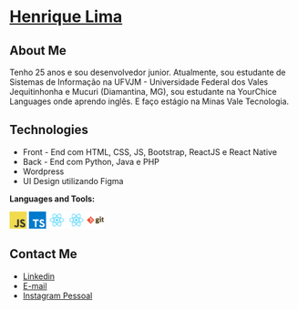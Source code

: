  # <a href="https://www.linkedin.com/in/barrosohenriquelima/">Henrique Lima</a>
 
## About Me
Tenho 25 anos e sou desenvolvedor junior. Atualmente, sou estudante de Sistemas de Informação na UFVJM - Universidade Federal dos Vales Jequitinhonha e Mucuri (Diamantina, MG), sou estudante na YourChice Languages onde aprendo inglês. E faço estágio na Minas Vale Tecnologia.
<br>

## Technologies
- Front - End com HTML, CSS, JS, Bootstrap, ReactJS e React Native
- Back - End com Python, Java e PHP
- Wordpress
- UI Design utilizando Figma


**Languages and Tools:**  

<code><img height="30" src="https://raw.githubusercontent.com/github/explore/80688e429a7d4ef2fca1e82350fe8e3517d3494d/topics/javascript/javascript.png"></code>
<code><img height="30" src="https://raw.githubusercontent.com/github/explore/80688e429a7d4ef2fca1e82350fe8e3517d3494d/topics/typescript/typescript.png"></code>
<code><img height="30" src="https://raw.githubusercontent.com/github/explore/80688e429a7d4ef2fca1e82350fe8e3517d3494d/topics/react/react.png"></code>
<code><img height="30" src="https://raw.githubusercontent.com/github/explore/80688e429a7d4ef2fca1e82350fe8e3517d3494d/topics/react-native/react-native.png"></code>
<code><img height="30" src="https://raw.githubusercontent.com/github/explore/80688e429a7d4ef2fca1e82350fe8e3517d3494d/topics/git/git.png"></code>


##  Contact Me
- <a href="https://www.linkedin.com/in/barrosohenriquelima/">Linkedin</a>
- <a href="mailto:henrique.lima@ufvjm.edu.br">E-mail</a>
- <a href="https://www.instagram.com/its_henrique/">Instagram Pessoal</a>
